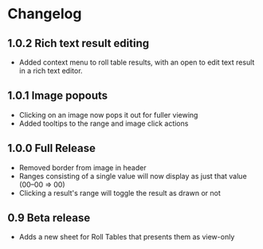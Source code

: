 # Changelog

## 1.0.2 Rich text result editing

- Added context menu to roll table results, with an open to edit text result in a rich text editor.

## 1.0.1 Image popouts

- Clicking on an image now pops it out for fuller viewing
- Added tooltips to the range and image click actions

## 1.0.0 Full Release

- Removed border from image in header
- Ranges consisting of a single value will now display as just that value (00–00 => 00)
- Clicking a result's range will toggle the result as drawn or not

## 0.9 Beta release

- Adds a new sheet for Roll Tables that presents them as view-only
